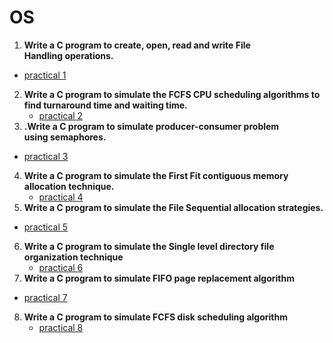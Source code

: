 # OS
1. **Write a C program to create, open, read and write File Handling operations.**
 - [practical 1](https://github.com/ninja9210/os/blob/main/program1.c)
2. **Write a C program to simulate the FCFS CPU scheduling algorithms to find turnaround time and waiting time.**
     - [practical 2](https://github.com/ninja9210/os/blob/main/program2.c)
3. **.Write a C program to simulate producer-consumer problem using semaphores.**
 - [practical 3](https://github.com/ninja9210/os/blob/main/program3.c)
4. **Write a C program to simulate the First Fit contiguous memory allocation technique.**
    - [practical 4](https://github.com/ninja9210/os/blob/main/program4.c)
5. **Write a C program to simulate the File Sequential allocation strategies.**
 - [practical 5](https://github.com/ninja9210/os/blob/main/program5.c)
6. **Write a C program to simulate the Single level directory file organization technique**
    - [practical 6](https://github.com/ninja9210/os/blob/main/program6.c)
7. **Write a C program to simulate FIFO page replacement algorithm**
 - [practical 7](https://github.com/ninja9210/os/blob/main/program7.c)
8. **Write a C program to simulate FCFS disk scheduling algorithm**
    - [practical 8](https://github.com/ninja9210/os/blob/main/program8.c)
